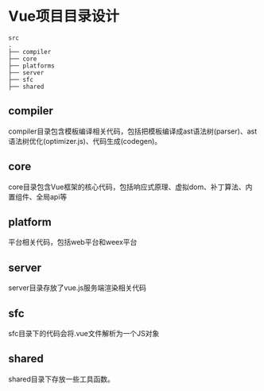# Vue项目目录设计

```
src
.
├── compiler 
├── core 
├── platforms 
├── server 
├── sfc 
├── shared 
```

## compiler
compiler目录包含模板编译相关代码，包括把模板编译成ast语法树(parser)、ast语法树优化(optimizer.js)、代码生成(codegen)。

## core
core目录包含Vue框架的核心代码，包括响应式原理、虚拟dom、补丁算法、内置组件、全局api等

## platform
平台相关代码，包括web平台和weex平台

## server
server目录存放了vue.js服务端渲染相关代码

## sfc
sfc目录下的代码会将.vue文件解析为一个JS对象

## shared
shared目录下存放一些工具函数。
